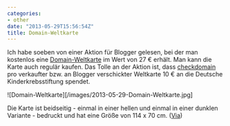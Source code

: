 ```yaml
---
categories:
- other
date: "2013-05-29T15:56:54Z"
title: Domain-Weltkarte
---
```


Ich habe soeben von einer Aktion für Blogger gelesen, bei der man kostenlos eine [Domain-Weltkarte](https://www.checkdomain.de/domain-weltkarte/) im Wert von 27 € erhält. Man kann die Karte auch regulär kaufen. Das Tolle an der Aktion ist, dass [checkdomain](https://www.checkdomain.de) pro verkaufter bzw. an Blogger verschickter Weltkarte 10 € an die Deutsche Kinderkrebsstiftung spendet.

![Domain-Weltkarte][/images/2013-05-29-Domain-Weltkarte.jpg]

Die Karte ist beidseitig - einmal in einer hellen und einmal in einer dunklen Variante - bedruckt und hat eine Größe von 114 x 70 cm. ([Via](http://blogeum.de/2013/04/kostenlose-domain-weltkarte-fuer-blogger-inkl-spende-fuer-den-guten-zweck))
